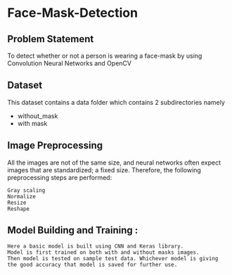 # Face-Mask-Detection

## Problem Statement
To detect whether or not a person is wearing a face-mask by using Convolution Neural Networks and OpenCV

## Dataset

This dataset contains a data folder which contains 2 subdirectories namely

- without_mask 
- with mask 

## Image Preprocessing

All the images are not of the same size, and neural networks often expect images that are standardized; a fixed size. Therefore, the following preprocessing steps are performed:

    Gray scaling
    Normalize
    Resize
    Reshape

## Model Building and Training :

    Here a basic model is built using CNN and Keras library.
    Model is first trained on both with and without masks images.
    Then model is tested on sample test data. Whichever model is giving the good accuracy that model is saved for further use.

